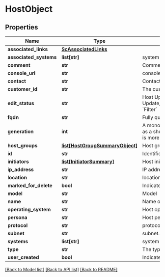 # HostObject

## Properties
Name | Type | Description | Notes
------------ | ------------- | ------------- | -------------
**associated_links** | [**ScAssociatedLinks**](ScAssociatedLinks.md) |  | [optional] 
**associated_systems** | **list[str]** | system IDs to which the host belongs to. | [optional] 
**comment** | **str** | Comment | [optional] 
**console_uri** | **str** | consoleUri for detailed storage object | [optional] 
**contact** | **str** | Contact information | [optional] 
**customer_id** | **str** | The customer application identifier | [optional] 
**edit_status** | **str** | Host Update or Delete progress status. Possible status are: Update_In_Progress,Update_Success,Update_Failed,Delete_In_Progress,Delete_Failed,Not_Applicable. &#x60;Filter&#x60; | [optional] 
**fqdn** | **str** | Fully qualified domain name of the host. | [optional] 
**generation** | **int** | A monotonically increasing value. This value updates when the resource is updated and can be used as a short way to determine if a resource has changed or which of two different copies of a resource is more up to date. | [optional] 
**host_groups** | [**list[HostGroupSummaryObject]**](HostGroupSummaryObject.md) | Host group to which the host belongs to. &#x60;Filter&#x60; by hostGroupId. | [optional] 
**id** | **str** | Identifier for host. &#x60;Filter&#x60; | [optional] 
**initiators** | [**list[InitiatorSummary]**](InitiatorSummary.md) | Host initiator list this host is associated with. &#x60;Filter&#x60; by initiatorId. | [optional] 
**ip_address** | **str** | IP address of the host. | [optional] 
**location** | **str** | location. | [optional] 
**marked_for_delete** | **bool** | Indicates whether host is marked for deletion or not | [optional] 
**model** | **str** | Model | [optional] 
**name** | **str** | Name of the host. &#x60;Filter, Sort&#x60; | [optional] 
**operating_system** | **str** | Host operating system. &#x60;Filter&#x60; | [optional] 
**persona** | **str** | Host persona details. | [optional] 
**protocol** | **str** | protocol supported are : FC ,iSCSI or NVMe | [optional] 
**subnet** | **str** | subnet. | [optional] 
**systems** | **list[str]** | system IDs to which the host belongs to. &#x60;Filter&#x60; | [optional] 
**type** | **str** | The type of resource. | [optional] 
**user_created** | **bool** | Indicates whether user created host or discovered host | [optional] 

[[Back to Model list]](../README.md#documentation-for-models) [[Back to API list]](../README.md#documentation-for-api-endpoints) [[Back to README]](../README.md)


